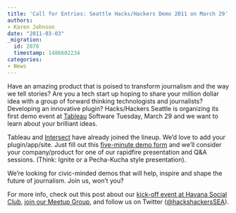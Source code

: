 ```yaml
---
title: 'Call for Entries: Seattle Hacks/Hackers Demo 2011 on March 29'
authors:
- Karen Johnson
date: "2011-03-03"
_migration:
  id: 2070
  timestamp: 1486602234
categories:
- News
---
```


Have an amazing product that is poised to transform journalism and the way we tell stories? Are you a tech start up hoping to share your million dollar idea with a group of forward thinking technologists and journalists? Developing an innovative plugin? Hacks/Hackers Seattle is organizing its first demo event at [Tableau][1] Software Tuesday, March 29 and we want to learn about your brilliant ideas.

Tableau and [Intersect][2] have already joined the lineup. We&#8217;d love to add your plugin/app/site. Just fill out this [five-minute demo form][3] and we&#8217;ll consider your company/product for one of our rapidfire presentation and Q&A sessions. (Think: Ignite or a Pecha-Kucha style presentation).

We&#8217;re looking for civic-minded demos that will help, inspire and shape the future of journalism. Join us, won&#8217;t you?

For more info, check out this post about our [kick-off event at Havana Social Club][4], [join our Meetup Group][5], and follow us on Twitter ([@hackshackersSEA][6]).

 [1]: http://www.tableausoftware.com/public/blog/2011/03/hacks-hackers-seattle-demo
 [2]: intersect.com
 [3]: https://spreadsheets.google.com/viewform?formkey=dFg5Mk5ILUttNUVxSzdxYnp0SE01LXc6MQ
 [4]: http://hackshackers.com/2010/11/12/tech-and-news-sparks-fly-at-seattle-hackshackers-kickoff/
 [5]: http://www.meetup.com/Hacks-Hackers-Seattle/
 [6]: www.twitter.com/hackshackerssea